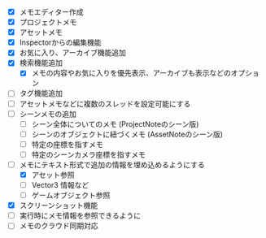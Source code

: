 * [x] メモエディター作成
* [x] プロジェクトメモ
* [x] アセットメモ
* [x] Inspectorからの編集機能
* [x] お気に入り、アーカイブ機能追加
* [x] 検索機能追加
  * [x] メモの内容やお気に入りを優先表示、アーカイブも表示などのオプション
* [ ] タグ機能追加
* [ ] アセットメモなどに複数のスレッドを設定可能にする
* [ ] シーンメモの追加
  * [ ] シーン全体についてのメモ (ProjectNoteのシーン版)
  * [ ] シーンのオブジェクトに紐づくメモ (AssetNoteのシーン版)
  * [ ] 特定の座標を指すメモ
  * [ ] 特定のシーンカメラ座標を指すメモ
* [ ] メモにテキスト形式で追加の情報を埋め込めるようにする
  * [X] アセット参照
  * [ ] Vector3 情報など
  * [ ] ゲームオブジェクト参照
* [X] スクリーンショット機能
* [ ] 実行時にメモ情報を参照できるように
* [ ] メモのクラウド同期対応
